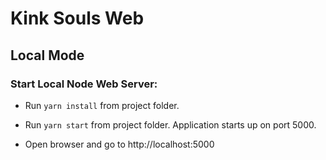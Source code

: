 # Kink Souls Web


## Local Mode

### Start Local Node Web Server:

- Run `yarn install` from project folder.

- Run `yarn start` from project folder. Application starts up on port 5000.

- Open browser and go to http://localhost:5000